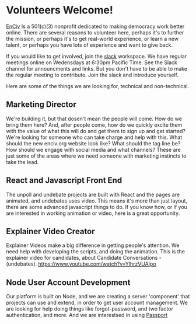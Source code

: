 # Volunteers Welcome!
[EnCiv](http://enciv.org) Is a 501(c)(3) nonprofit dedicated to making democracy work better online. There are several reasons to volunteer here, perhaps it's to further the mission, or perhaps it's to get real-world experience, or learn a new talent, or perhaps you have lots of experience and want to give back.

If you would like to get involved, join the [slack](https://docs.google.com/forms/d/e/1FAIpQLSee58BUiy12dtloG9pLITsELcNldIwXcEtCotV9r95BZJSIVA/viewform?usp=sf_link) workspace.  We have regular meetings online on Wedensdays at 6:30pm Pacific Time.  See the Slack channel for announcments and links.  But you don't have to be able to make the regular meeting to contribute. Join the slack and introduce yourself.

Here are some of the things we are looking for, technical and non-technical.

## Marketing Director
We're building it, but that dosen't mean the people will come.  How do we bring them here?  And, after people come, how do we quickly excite them with the value of what this will do and get them to sign up and get started? We're looking for someone who can take charge and help with this. What should the new enciv.org website look like? What should the tag line be? How should we engage with social media and what channels? These are just some of the areas where we need someone with marketing instincts to take the lead. 

## React and Javascript Front End
The unpoll and undebate projects are built with React and the pages are animated, and undebates uses video. This means it's more than just layout, there are some advanced javascript things to do.  If you know how, or if you are interested in working animation or video, here is a great opportunity.

## Explainer Video Creator 
Explainer Videos make a big difference in getting people's attention.  We need help with developing the scripts, and doing the animation.  This is the explainer video for candidates, about Candidate Conversations - (undebates). https://www.youtube.com/watch?v=YlhrzVUAIpo

## Node User Account Development
Our platform is built on Node, and we are creating a server 'component' that projects can use and extend, in order to get user account management.  We are looking for help doing things like forgot-password, and two factor authentication, and more.  And we are interestsed in using [Passport](http://www.passportjs.org/)
